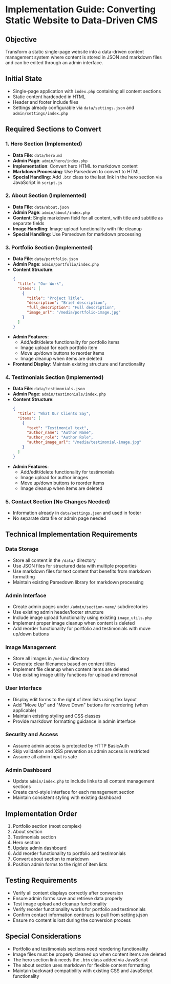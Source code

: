 # Implementation Guide: Converting Static Website to Data-Driven CMS

## Objective
Transform a static single-page website into a data-driven content management system where content is stored in JSON and markdown files and can be edited through an admin interface.

## Initial State
- Single-page application with `index.php` containing all content sections
- Static content hardcoded in HTML
- Header and footer include files
- Settings already configurable via `data/settings.json` and `admin/settings/index.php`

## Required Sections to Convert

### 1. Hero Section (Implemented)
- **Data File**: `data/hero.md`
- **Admin Page**: `admin/hero/index.php`
- **Implementation**: Convert hero HTML to markdown content
- **Markdown Processing**: Use Parsedown to convert to HTML
- **Special Handling**: Add `.btn` class to the last link in the hero section via JavaScript in `script.js`

### 2. About Section (Implemented)
- **Data File**: `data/about.json`
- **Admin Page**: `admin/about/index.php`
- **Content**: Single markdown field for all content, with title and subtitle as separate fields
- **Image Handling**: Image upload functionality with file cleanup
- **Special Handling**: Use Parsedown for markdown processing

### 3. Portfolio Section (Implemented)
- **Data File**: `data/portfolio.json`
- **Admin Page**: `admin/portfolio/index.php`
- **Content Structure**:
  ```json
  {
    "title": "Our Work",
    "items": [
      {
        "title": "Project Title",
        "description": "Brief description",
        "full_description": "Full description",
        "image_url": "/media/portfolio-image.jpg"
      }
    ]
  }
  ```
- **Admin Features**:
  - Add/edit/delete functionality for portfolio items
  - Image upload for each portfolio item
  - Move up/down buttons to reorder items
  - Image cleanup when items are deleted
- **Frontend Display**: Maintain existing structure and functionality

### 4. Testimonials Section (Implemented)
- **Data File**: `data/testimonials.json`
- **Admin Page**: `admin/testimonials/index.php`
- **Content Structure**:
  ```json
  {
    "title": "What Our Clients Say",
    "items": [
      {
        "text": "Testimonial text",
        "author_name": "Author Name",
        "author_role": "Author Role",
        "author_image_url": "/media/testimonial-image.jpg"
      }
    ]
  }
  ```
- **Admin Features**:
  - Add/edit/delete functionality for testimonials
  - Image upload for author images
  - Move up/down buttons to reorder items
  - Image cleanup when items are deleted

### 5. Contact Section (No Changes Needed)
- Information already in `data/settings.json` and used in footer
- No separate data file or admin page needed

## Technical Implementation Requirements

### Data Storage
- Store all content in the `/data/` directory
- Use JSON files for structured data with multiple properties
- Use markdown files for text content that benefits from markdown formatting
- Maintain existing Parsedown library for markdown processing

### Admin Interface
- Create admin pages under `/admin/section-name/` subdirectories
- Use existing admin header/footer structure
- Include image upload functionality using existing `image_utils.php`
- Implement proper image cleanup when content is deleted
- Add reorder functionality for portfolio and testimonials with move up/down buttons

### Image Management
- Store all images in `/media/` directory
- Generate clear filenames based on content titles
- Implement file cleanup when content items are deleted
- Use existing image utility functions for upload and removal

### User Interface
- Display edit forms to the right of item lists using flex layout
- Add "Move Up" and "Move Down" buttons for reordering (when applicable)
- Maintain existing styling and CSS classes
- Provide markdown formatting guidance in admin interface

### Security and Access
- Assume admin access is protected by HTTP BasicAuth
- Skip validation and XSS prevention as admin access is restricted
- Assume all admin input is safe

### Admin Dashboard
- Update `admin/index.php` to include links to all content management sections
- Create card-style interface for each management section
- Maintain consistent styling with existing dashboard

## Implementation Order
1. Portfolio section (most complex)
2. About section 
3. Testimonials section
4. Hero section
5. Update admin dashboard
6. Add reorder functionality to portfolio and testimonials
7. Convert about section to markdown
8. Position admin forms to the right of item lists

## Testing Requirements
- Verify all content displays correctly after conversion
- Ensure admin forms save and retrieve data properly
- Test image upload and cleanup functionality
- Verify reorder functionality works for portfolio and testimonials
- Confirm contact information continues to pull from settings.json
- Ensure no content is lost during the conversion process

## Special Considerations
- Portfolio and testimonials sections need reordering functionality
- Image files must be properly cleaned up when content items are deleted
- The hero section link needs the `.btn` class added via JavaScript
- The about section uses markdown for flexible content formatting
- Maintain backward compatibility with existing CSS and JavaScript functionality
